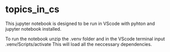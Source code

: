 # topics_in_cs
This jupyter notebook is designed to be run in VScode with pyhton and jupyter notebook installed.

To run the notebook unzip the .venv folder and in the VScode terminal input .venv/Scripts/activate
This will load all the neccessary dependencies.
